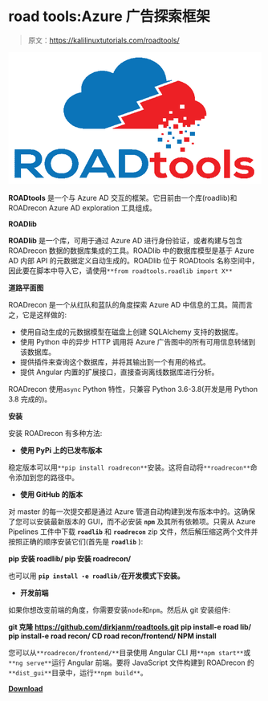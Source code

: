 # road tools:Azure 广告探索框架

> 原文：<https://kalilinuxtutorials.com/roadtools/>

[![ROADTools : The Azure AD Exploration Framework](img//baf10783630173a04c9768f976339c22.png "ROADTools : The Azure AD Exploration Framework")](https://1.bp.blogspot.com/--XPO6vwhrXk/XqsUhc1UrhI/AAAAAAAAGIQ/xS-rRC5_-28VSH2o212tAdQWGKpJ8EA6wCLcBGAsYHQ/s1600/Roadtools-svg.png)

**ROADtools** 是一个与 Azure AD 交互的框架。它目前由一个库(roadlib)和 ROADrecon Azure AD exploration 工具组成。

**ROADlib**

**ROADlib** 是一个库，可用于通过 Azure AD 进行身份验证，或者构建与包含 ROADrecon 数据的数据库集成的工具。ROADlib 中的数据库模型是基于 Azure AD 内部 API 的元数据定义自动生成的。ROADlib 位于 ROADtools 名称空间中，因此要在脚本中导入它，请使用`**from roadtools.roadlib import X**`

**道路平面图**

ROADrecon 是一个从红队和蓝队的角度探索 Azure AD 中信息的工具。简而言之，它是这样做的:

*   使用自动生成的元数据模型在磁盘上创建 SQLAlchemy 支持的数据库。
*   使用 Python 中的异步 HTTP 调用将 Azure 广告图中的所有可用信息转储到该数据库。
*   提供插件来查询这个数据库，并将其输出到一个有用的格式。
*   提供 Angular 内置的扩展接口，直接查询离线数据库进行分析。

ROADrecon 使用`async` Python 特性，只兼容 Python 3.6-3.8(开发是用 Python 3.8 完成的)。

**安装**

安装 ROADrecon 有多种方法:

*   **使用 PyPi 上的已发布版本**

稳定版本可以用`**pip install roadrecon**`安装。这将自动将`**roadrecon**`命令添加到您的路径中。

*   **使用 GitHub 的版本**

对 master 的每一次提交都是通过 Azure 管道自动构建到发布版本中的。这确保了您可以安装最新版本的 GUI，而不必安装 **`npm`** 及其所有依赖项。只需从 Azure Pipelines 工件中下载 **`roadlib`** 和 **`roadrecon`** zip 文件，然后解压缩这两个文件并按照正确的顺序安装它们(首先是 **`roadlib`** ):

**pip 安装 roadlib/
pip 安装 roadrecon/**

也可以用 **`pip install -e roadlib/`在开发模式下安装。**

*   **开发前端**

如果你想改变前端的角度，你需要安装`node`和`npm`。然后从 git 安装组件:

**git 克隆 https://github.com/dirkjanm/roadtools.git
pip install-e road lib/
pip install-e road recon/
CD road recon/frontend/
NPM install**

您可以从`**roadrecon/frontend/**`目录使用 Angular CLI 用`**npm start**`或`**ng serve**`运行 Angular 前端。要将 JavaScript 文件构建到 ROADrecon 的`**dist_gui**`目录中，运行`**npm build**`。

[**Download**](https://github.com/dirkjanm/ROADtools)